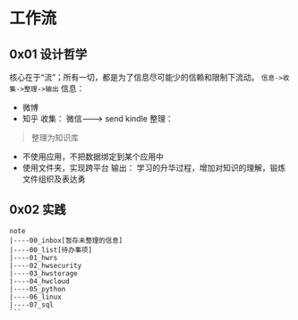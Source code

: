 # 工作流
## 0x01 设计哲学
核心在于“流”；所有一切，都是为了信息尽可能少的信赖和限制下流动。
`信息->收集->整理->输出`
信息：
- 微博
- 知乎
收集：
微信---> send kindle
整理：
> 整理为知识库
- 不使用应用，不把数据绑定到某个应用中
- 使用文件夹，实现跨平台
输出：
学习的升华过程，增加对知识的理解，锻炼文件组织及表达勇
## 0x02 实践
```
note
|----00_inbox[暂存未整理的信息]
|----00_list[待办事项]
|----01_hwrs
|----02_hwsecurity
|----03_hwstorage
|----04_hwcloud
|----05_python
|----06_linux
|----07_sql
```​
